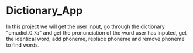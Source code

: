 # Dictionary_App

In this project we will get the user input, go through the dictionary "cmudict.0.7a" and get the pronunciation of the word user has inputed, get the identical word, add phoneme, replace phoneme and remove phoneme to find words.
